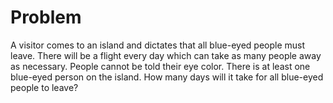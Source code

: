 # Problem
A visitor comes to an island and dictates that all blue-eyed people must leave.
There will be a flight every day which can take as many people away as necessary.
People cannot be told their eye color.
There is at least one blue-eyed person on the island.
How many days will it take for all blue-eyed people to leave?